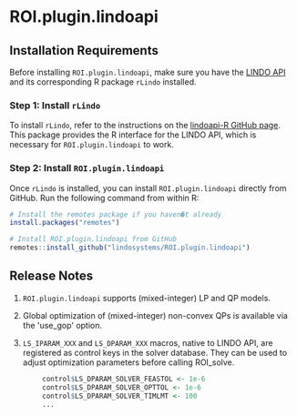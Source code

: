 # ROI.plugin.lindoapi

## Installation Requirements
Before installing `ROI.plugin.lindoapi`, make sure you have the [LINDO API](https://lindo.com/index.php/ls-downloads/try-lindo-api) and its corresponding R package `rLindo` installed.

### Step 1: Install `rLindo`
To install `rLindo`, refer to the instructions on the [lindoapi-R GitHub page](https://github.com/lindosystems/lindoapi-R). This package provides the R interface for the LINDO API, which is necessary for `ROI.plugin.lindoapi` to work.

### Step 2: Install `ROI.plugin.lindoapi`
Once `rLindo` is installed, you can install `ROI.plugin.lindoapi` directly from GitHub. Run the following command from within R:

```r
# Install the remotes package if you haven�t already
install.packages("remotes")

# Install ROI.plugin.lindoapi from GitHub
remotes::install_github("lindosystems/ROI.plugin.lindoapi")
```
## Release Notes

1. `ROI.plugin.lindoapi` supports (mixed-integer) LP and QP models. 

2. Global optimization of (mixed-integer) non-convex QPs is available via the 'use_gop' option. 

3. `LS_IPARAM_XXX` and `LS_DPARAM_XXX` macros, native to LINDO API, are registered as control keys in the solver database. 
They can be used to adjust optimization parameters before calling ROI_solve. 

```r
		control$LS_DPARAM_SOLVER_FEASTOL <- 1e-6
		control$LS_DPARAM_SOLVER_OPTTOL <- 1e-6
		control$LS_DPARAM_SOLVER_TIMLMT <- 100
		...
```	